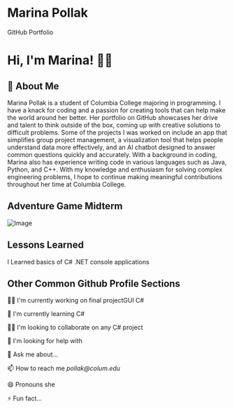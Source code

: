 # Marina Pollak

GitHub Portfolio

# Hi, I'm Marina! 👋🏻


## 🚀 About Me
Marina Pollak is a student of Columbia College majoring in programming. I have a knack for coding and a passion for creating tools that can help make the world around her better. Her portfolio on GitHub showcases her drive and talent to think outside of the box, coming up with creative solutions to difficult problems. Some of the projects I was worked on include an app that simplifies group project management, a visualization tool that helps people understand data more effectively, and an AI chatbot designed to answer common questions quickly and accurately. With a background in coding, Marina also has experience writing code in various languages such as Java, Python, and C++. With my knowledge and enthusiasm for solving complex engineering problems, I hope to continue making meaningful contributions throughout her time at Columbia College.







## Adventure Game Midterm

![Image](https://i.ibb.co/Nnc3kL5/Screenshot-2023-04-06-at-1-55-56-PM.png)


## Lessons Learned

I Learned basics of C# .NET console applications


## Other Common Github Profile Sections
👩‍💻 I'm currently working on final projectGUI C#

🧠 I'm currently learning C#

👯‍♀️ I'm looking to collaborate on any C# project

🤔 I'm looking for help with 

💬 Ask me about...

📫 How to reach me _pollak@colum.edu_

😄 Pronouns she

⚡️ Fun fact...


